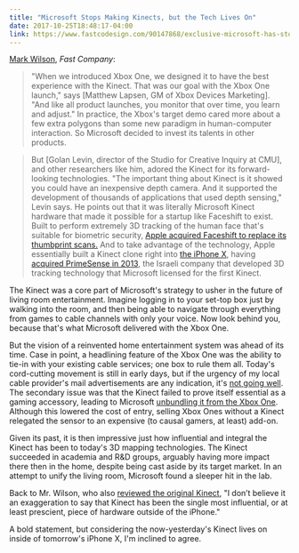 ```yaml
---
title: "Microsoft Stops Making Kinects, but the Tech Lives On"
date: 2017-10-25T18:48:17-04:00
link: https://www.fastcodesign.com/90147868/exclusive-microsoft-has-stopped-manufacturing-the-kinect
---
```


[Mark Wilson][fc], _Fast Company_: 

> "When we introduced Xbox One, we designed it to have the best experience with the Kinect. That was our goal with the Xbox One launch," says [Matthew Lapsen, GM of Xbox Devices Marketing]. "And like all product launches, you monitor that over time, you learn and adjust." In practice, the Xbox's target demo cared more about a few extra polygons than some new paradigm in human-computer interaction. So Microsoft decided to invest its talents in other products.

> But [Golan Levin, director of the Studio for Creative Inquiry at CMU], and other researchers like him, adored the Kinect for its forward-looking technologies. "The important thing about Kinect is it showed you could have an inexpensive depth camera. And it supported the development of thousands of applications that used depth sensing," Levin says. He points out that it was literally Microsoft Kinect hardware that made it possible for a startup like Faceshift to exist. Built to perform extremely 3D tracking of the human face that's suitable for biometric security, [Apple acquired Faceshift to replace its thumbprint scans.](https://www.fastcompany.com/3054008/apple-acquired-faceshift-the-company-behind-the-motion-capture-in-star-wars) And to take advantage of the technology, Apple essentially built a Kinect clone right into [the iPhone X](https://www.fastcompany.com/40466451/apple-iphone-x-has-a-huge-screen-facial-recognition-and-ar-powers), having [acquired PrimeSense in 2013](https://www.fastcompany.com/3022194/prepare-for-many-more-igestures-as-apple-buys-primesense), the Israeli company that developed 3D tracking technology that Microsoft licensed for the first Kinect.

The Kinect was a core part of Microsoft's strategy to usher in the future of living room entertainment. Imagine logging in to your set-top box just by walking into the room, and then being able to navigate through everything from games to cable channels with only your voice. Now look behind you, because that's what Microsoft delivered with the Xbox One.

But the vision of a reinvented home entertainment system was ahead of its time. Case in point, a headlining feature of the Xbox One was the ability to tie-in with your existing cable services; one box to rule them all. Today's cord-cutting movement is still in early days, but if the urgency of my local cable provider's mail advertisements are any indication, it's [not going well](http://www.chicagotribune.com/business/ct-biz-att-cord-cutters-20171012-story.html). The secondary issue was that the Kinect failed to prove itself essential as a gaming accessory, leading to Microsoft [unbundling it from the Xbox One](https://kotaku.com/microsoft-announces-xbox-one-without-kinect-shipping-j-1575644372). Although this lowered the cost of entry, selling Xbox Ones without a Kinect relegated the sensor to an expensive (to causal gamers, at least) add-on. 

Given its past, it is then impressive just how influential and integral the Kinect has been to today's 3D mapping technologies. The Kinect succeeded in academia and R&D groups, arguably having more impact there then in the home, despite being cast aside by its target market. In an attempt to unify the living room, Microsoft found a sleeper hit in the lab. 

Back to Mr. Wilson, who also [reviewed the original Kinect](https://gizmodo.com/5565657/xbox-360-kinect-puts-play-back-in-gameplay), "I don’t believe it an exaggeration to say that Kinect has been the single most influential, or at least prescient, piece of hardware outside of the iPhone." 

A bold statement, but considering the now-yesterday's Kinect lives on inside of tomorrow's iPhone X, I'm inclined to agree. 

[fc]: https://www.fastcodesign.com/90147868/exclusive-microsoft-has-stopped-manufacturing-the-kinect